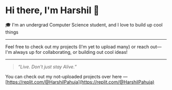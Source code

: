 # Hi there, I'm Harshil 👋

🎓 I'm an undergrad Computer Science student, and I love to build up cool things

---

Feel free to check out my projects (I'm yet to upload many) or reach out—I'm always up for collaborating, or building out cool ideas!

---

> _“Live. Don't just stay Alive.”_

You can check out my not-uploaded projects over here — [https://replit.com/@HarshilPahuja](https://replit.com/@HarshilPahuja)
